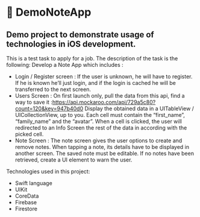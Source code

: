 # 📝 DemoNoteApp
## Demo project to demonstrate usage of technologies in iOS development. 
This is a test task to apply for a job. The description of the task is the following:
Develop a Note App which includes :
- Login / Register screen : If the user is unknown, he will have to register. If he is known he’ll just login, and if the login is cached he will be transferred to the next screen.
- Users Screen : On first launch only, pull the data from this api, find a way to save it :https://api.mockaroo.com/api/729a5c80?count=120&key=947b40d0
Display the obtained data in a UITableView / UICollectionView, up to you. Each cell must contain the “first_name”, “family_name” and the “avatar”. When a cell is clicked, the user will redirected to an Info Screen the rest of the data in according with the picked cell.
- Note Screen : The note screen gives the user options to create and remove notes. When tapping a note, its details have to be displayed in another screen. The saved note must be editable.
If no notes have been retrieved, create a UI element to warn the user.

Technologies used in this project:
 - Swift language
 - UIKit
 - CoreData
 - Firebase
 - Firestore
